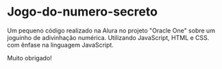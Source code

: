 # Jogo-do-numero-secreto
Um pequeno código realizado na Alura no projeto "Oracle One" sobre um joguinho de adivinhação numérica.
Utilizando JavaScript, HTML e CSS. com ênfase na linguagem JavaScript.

Muito obrigado!
